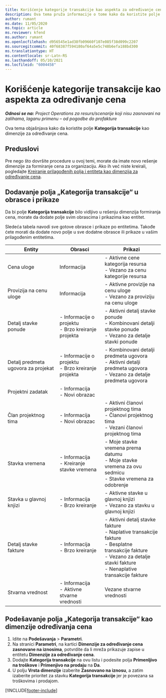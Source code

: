 ```yaml
---
title: Korišćenje kategorije transakcije kao aspekta za određivanje cena
description: Ova tema pruža informacije o tome kako da koristite polje „Kategorija transakcije“ kao dimenzije za određivanje cena.
author: rumant
ms.date: 11/05/2020
ms.topic: article
ms.reviewer: kfend
ms.author: rumant
ms.openlocfilehash: d956545e1ad38fb09660f107e085f38d099c2207
ms.sourcegitcommit: 40f68387f594180af64a5e5c748b6efa188bd300
ms.translationtype: HT
ms.contentlocale: sr-Latn-RS
ms.lasthandoff: 05/10/2021
ms.locfileid: "6004458"
---
```

# <a name="use-transaction-category-as-a-pricing-dimension"></a>Korišćenje kategorije transakcije kao aspekta za određivanje cena


_**Odnosi se na:** Project Operations za resurs/scenarije koji nisu zasnovani na zalihama, laganu primenu – od pogodbe do profakture_


Ova tema objašnjava kako da koristite polje **Kategorija transakcije** kao dimenzije za određivanje cena. 

## <a name="prerequisites"></a>Preduslovi
Pre nego što dovršite procedure u ovoj temi, morate da imate novo rešenje dimenzije za formiranje cena za organizaciju. Ako ih već niste kreirali, pogledajte [Kreiranje prilagođenih polja i entiteta kao dimenzija za određivanje cena](create-custom-fields-entities-pricing-dimensions.md).

## <a name="add-the-transaction-category-field-to-forms-and-views"></a>Dodavanje polja „Kategorija transakcije“ u obrasce i prikaze
Da bi polje **Kategorija transakcije** bilo vidljivo u rešenju dimenzija formiranja cena, morate da dodate polje svim obrascima i prikazima kao entitet.

Sledeća tabela navodi sve gotove obrasce i prikaze po entitetima. Takođe ćete morati da dodate novo polje u sve dodatne obrasce ili prikaze u vašim prilagođenim entitetima.

|  Entity        | Obrasci     |Prikazi        |
| ------------------------------|---------------------------------|----------------------------------|
|  Cena uloge| Informacija |- Aktivne cene kategorija resursa<br> - Vezano za cenu kategorije resursa |
|  Provizija na cenu uloge| Informacija|- Aktivne provizije na cenu uloge<br>- Vezano za proviziju na cenu uloge |
|  Detalj stavke ponude|- Informacije o projektu<br>- Brzo kreiranje projekta| - Aktivni detalj stavke ponude<br>- Kombinovani detalji stavke ponude<br>- Vezano za detalje stavki ponude |
|  Detalj predmeta ugovora za projekat|- Informacije o projektu<br>- Brzo kreiranje projekta|- Kombinovani detalji predmeta ugovora<br>- Aktivni detalji predmeta ugovora<br>- Vezano za detalje predmeta ugovora |
|  Projektni zadatak|- Informacija<br>- Novi obrazac| &nbsp; |
|  Član projektnog tima|- Informacija<br>- Novi obrazac|- Aktivni članovi projektnog tima<br>- Članovi projektnog tima<br>- Vezani članovi projektnog tima |
|  Stavka vremena|- Informacija<br>- Kreiranje stavke vremena|- Moje stavke vremena prema datumu<br>- Moje stavke vremena za ovu sedmicu<br>- Stavke vremena za odobrenje|
|  Stavka u glavnoj knjizi|- Informacija<br>- Brzo kreiranje|- Aktivne stavke u glavnoj knjizi<br>- Vezano za stavku u glavnoj knjizi|
|  Detalj stavke fakture|- Informacija<br>- Brzo kreiranje|- Aktivni detalj stavke fakture<br>- Naplative transakcije fakture<br>- Besplatne transakcije fakture<br>- Vezano za detalje stavki fakture <br>- Nenaplative transakcije fakture|
|  Stvarna vrednost|- Informacija<br>- Aktivne stvarne vrednosti| Vezane stvarne vrednosti |

## <a name="set-up-the-transaction-category-field-as-a-pricing-dimension"></a>Podešavanje polja „Kategorija transakcije“ kao dimenzije određivanja cena

1. Idite na **Podešavanja** > **Parametri**. 
2. Na stranici **Parametri**, na kartici **Dimenzije za određivanje cena zasnovane na iznosima**, potvrdite da li mreža prikazuje zapise u entitetu **Dimenzije za određivanje cena**.
3. Dodajte **Kategorija transakcije** na ovu listu i podesite polja **Primenljivo na troškove** i **Primenjivo na prodaju** na **Da**.
4. U polju **Vrsta dimenzije** izaberite **Zasnovano na iznosu**, a zatim izaberite prioritet za stavku **Kategorija transakcije** jer je povezana sa troškovima i prodajom.


[!INCLUDE[footer-include](../includes/footer-banner.md)]